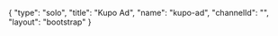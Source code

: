 {
    "type": "solo",
    "title": "Kupo Ad",
    "name": "kupo-ad",
    "channelId": "",
    "layout": "bootstrap"
}